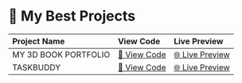 # 🚀 My Best Projects

| Project Name    | View Code | Live Preview |
| :-------------- | :-------- | :----------- |
| MY 3D BOOK PORTFOLIO  | [🔗 View Code](https://github.com/adityaagarwal1984/3D-book-portfolio) | [🌐 Live Preview](https://adityaagarwal1984.github.io/3D-book-portfolio/) |
|TASKBUDDY | [🔗 View Code](https://github.com/adityaagarwal1984/TaskBuddy-Your-voice-powered-task-assistant) | [🌐 Live Preview](https://adityaagarwal1984.github.io/TaskBuddy-Your-voice-powered-task-assistant/) |

